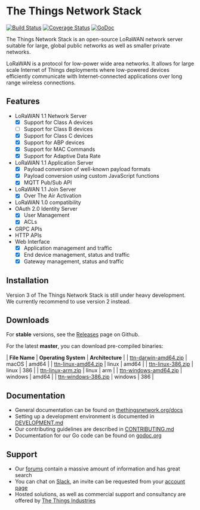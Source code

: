 # The Things Network Stack

[![Build Status](https://travis-ci.org/TheThingsNetwork/ttn.svg?branch=master)](https://travis-ci.org/TheThingsNetwork/ttn) [![Coverage Status](https://coveralls.io/repos/github/TheThingsNetwork/ttn/badge.svg?branch=master)](https://coveralls.io/github/TheThingsNetwork/ttn?branch=master) [![GoDoc](https://godoc.org/github.com/TheThingsNetwork/ttn?status.svg)](https://godoc.org/github.com/TheThingsNetwork/ttn)

The Things Network Stack is an open-source LoRaWAN network server suitable for large, global public networks as well as smaller private networks.

LoRaWAN is a protocol for low-power wide area networks. It allows for large scale Internet of Things deployments where low-powered devices efficiently communicate with Internet-connected applications over long range wireless connections. 

## Features

- LoRaWAN 1.1 Network Server
  - [x] Support for Class A devices
  - [ ] Support for Class B devices
  - [x] Support for Class C devices
  - [x] Support for ABP devices
  - [x] Support for MAC Commands
  - [x] Support for Adaptive Data Rate
- LoRaWAN 1.1 Application Server
  - [x] Payload conversion of well-known payload formats
  - [x] Payload conversion using custom JavaScript functions
  - [x] MQTT Pub/Sub API
- LoRaWAN 1.1 Join Server
  - [x] Over The Air Activation
- LoRaWAN 1.0 compatibility
- OAuth 2.0 Identity Server
  - [x] User Management
  - [x] ACLs
- GRPC APIs
- HTTP APIs
- Web Interface
  - [x] Application management and traffic
  - [x] End device management, status and traffic
  - [x] Gateway management, status and traffic

## Installation

Version 3 of The Things Network Stack is still under heavy development. We currently recommend to use version 2 instead.

## Downloads

For **stable** versions, see the [Releases](https://github.com/TheThingsNetwork/ttn/releases) page on Github.

For the latest **master**, you can download pre-compiled binaries:

| **File Name** | **Operating System** | **Architecture** |
| [ttn-darwin-amd64.zip](https://ttnreleases.blob.core.windows.net/release/master/ttn-darwin-amd64.zip) | macOS | amd64 |
| [ttn-linux-amd64.zip](https://ttnreleases.blob.core.windows.net/release/master/ttn-linux-amd64.zip) | linux | amd64 |
| [ttn-linux-386.zip](https://ttnreleases.blob.core.windows.net/release/master/ttn-linux-386.zip) | linux | 386 |
| [ttn-linux-arm.zip](https://ttnreleases.blob.core.windows.net/release/master/ttn-linux-arm.zip) | linux | arm |
| [ttn-windows-amd64.zip](https://ttnreleases.blob.core.windows.net/release/master/ttn-windows-amd64.zip) | windows | amd64 |
| [ttn-windows-386.zip](https://ttnreleases.blob.core.windows.net/release/master/ttn-windows-386.zip) | windows | 386 |

## Documentation

- General documentation can be found on [thethingsnetwork.org/docs](https://www.thethingsnetwork.org/docs/)
- Setting up a development environment is documented in [DEVELOPMENT.md](DEVELOPMENT.md)
- Our contributing guidelines are described in [CONTRIBUTING.md](CONTRIBUTING.md)
- Documentation for our Go code can be found on [godoc.org](https://godoc.org/github.com/TheThingsNetwork/ttn)

## Support

- Our [forums](https://www.thethingsnetwork.org/forum) contain a massive amount of information and has great search
- You can chat on [Slack](http://thethingsnetwork.slack.com), an invite can be requested from your [account page](https://account.thethingsnetwork.org)
- Hosted solutions, as well as commercial support and consultancy are offered by [The Things Industries](https://www.thethingsindustries.com)
